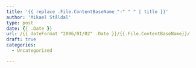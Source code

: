 ```yaml
---
title: '{{ replace .File.ContentBaseName "-" " " | title }}'
author: 'Mikael Ståldal'
type: post
date: {{ .Date }}
url: /{{ dateFormat "2006/01/02" .Date }}/{{.File.ContentBaseName}}/
draft: true
categories:
  - Uncategorized

---
```

